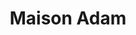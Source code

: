 ---
title: "Maison Adam"
url: /saint-jean-de-luz/maison-adam-rue-de-la-republique/
shop: Konditorei
---